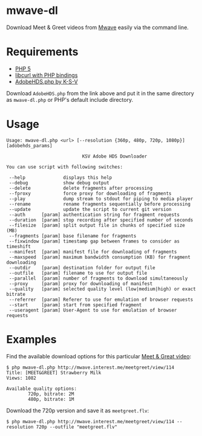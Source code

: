 mwave-dl
========

Download Meet & Greet videos from [Mwave](http://mwave.interest.me/meetgreet/) easily via the command line. 

# Requirements

* [PHP 5](http://php.net/downloads.php)
* [libcurl with PHP bindings](http://curl.haxx.se/libcurl/php/)
* [AdobeHDS.php by K-S-V](https://github.com/K-S-V/Scripts/blob/master/AdobeHDS.php)

Download `AdobeHDS.php` from the link above and put it in the same directory as `mwave-dl.php` or PHP's default include directory.

# Usage

```
Usage: mwave-dl.php <url> [--resolution {360p, 480p, 720p, 1080p}] [adobehds_params]

                            KSV Adobe HDS Downloader

You can use script with following switches:

 --help              displays this help
 --debug             show debug output
 --delete            delete fragments after processing
 --fproxy            force proxy for downloading of fragments
 --play              dump stream to stdout for piping to media player
 --rename            rename fragments sequentially before processing
 --update            update the script to current git version
 --auth      [param] authentication string for fragment requests
 --duration  [param] stop recording after specified number of seconds
 --filesize  [param] split output file in chunks of specified size (MB)
 --fragments [param] base filename for fragments
 --fixwindow [param] timestamp gap between frames to consider as timeshift
 --manifest  [param] manifest file for downloading of fragments
 --maxspeed  [param] maximum bandwidth consumption (KB) for fragment downloading
 --outdir    [param] destination folder for output file
 --outfile   [param] filename to use for output file
 --parallel  [param] number of fragments to download simultaneously
 --proxy     [param] proxy for downloading of manifest
 --quality   [param] selected quality level (low|medium|high) or exact bitrate
 --referrer  [param] Referer to use for emulation of browser requests
 --start     [param] start from specified fragment
 --useragent [param] User-Agent to use for emulation of browser requests
```

# Examples

Find the available download options for this particular [Meet & Great video](http://mwave.interest.me/meetgreet/view/114):

```
$ php mwave-dl.php http://mwave.interest.me/meetgreet/view/114
Title: [MEET&GREET] Strawberry Milk
Views: 1082

Available quality options:
        720p, bitrate: 2M
        480p, bitrate: 1M
```

Download the 720p version and save it as `meetgreet.flv`:

```
$ php mwave-dl.php http://mwave.interest.me/meetgreet/view/114 --resolution 720p --outfile "meetgreet.flv"
```
